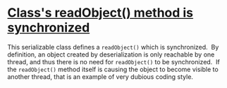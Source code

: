 # [Class's readObject() method is synchronized](https://spotbugs.readthedocs.io/en/latest/bugDescriptions.html#RS_READOBJECT_SYNC)

 This serializable class defines a `readObject()` which is
  synchronized.  By definition, an object created by deserialization
  is only reachable by one thread, and thus there is no need for
  `readObject()` to be synchronized.  If the `readObject()`
  method itself is causing the object to become visible to another thread,
  that is an example of very dubious coding style.